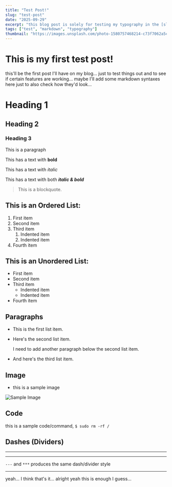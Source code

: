 ```yaml
---
title: "Test Post!"
slug: "test-post"
date: "2025-09-29"
excerpt: "this blog post is solely for testing my typography in the [slug] page..."
tags: ["test", "markdown", "typography"]
thumbnail: "https://images.unsplash.com/photo-1580757468214-c73f7062a5cb?ixlib=rb-4.1.0&ixid=M3wxMjA3fDB8MHxwaG90by1wYWdlfHx8fGVufDB8fHx8fA%3D%3D&auto=format&fit=crop&q=80&w=1032"
---
```


# This is my first test post!

this'll be the first post I'll have on my blog... just to test things out and to see if certain
features are working... maybe I'll add some markdown syntaxes here just to also check how they'd look...

# Heading 1

## Heading 2

### Heading 3

This is a paragraph

This has a text with **bold**

This has a text with *italic*

This has a text with both ***italic & bold***

> This is a blockquote.

## This is an Ordered List:

1. First item
2. Second item
3. Third item
    1. Indented item
    2. Indented item
4. Fourth item

## This is an Unordered List:

- First item
- Second item
- Third item
    - Indented item
    - Indented item
- Fourth item

## Paragraphs

* This is the first list item.
* Here's the second list item.

    I need to add another paragraph below the second list item.

* And here's the third list item.

## Image

* this is a sample image

![Sample Image](https://images.unsplash.com/photo-1580757468214-c73f7062a5cb?ixlib=rb-4.1.0&ixid=M3wxMjA3fDB8MHxwaG90by1wYWdlfHx8fGVufDB8fHx8fA%3D%3D&auto=format&fit=crop&q=80&w=1032)

## Code

this is a sample code/command, `$ sudo rm -rf /`

## Dashes (Dividers)

---

***

`---` and `***` produces the same dash/divider style

---

yeah... I think that's it... alright yeah this is enough I guess...